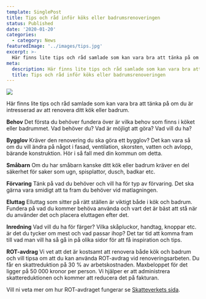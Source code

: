 ```yaml
---
template: SinglePost
title: Tips och råd inför köks eller badrumsrenoveringen
status: Published
date: '2020-01-20'
categories:
  - category: News
featuredImage: '../images/tips.jpg'
excerpt: >-
  Här finns lite tips och råd samlade som kan vara bra att tänka på om du är intresserad av att renovera ditt kök eller badrum. 
meta:
  description: Här finns lite tips och råd samlade som kan vara bra att tänka på om du är intresserad av att renovera ditt kök eller badrum. 
  title: Tips och råd inför köks eller badrumsrenoveringen
---
```


![](/images/tips.jpg)

Här finns lite tips och råd samlade som kan vara bra att tänka på om du är intresserad av att renovera ditt kök eller badrum. 

**Behov** Det första du behöver fundera över är vilka behov som finns i köket eller badrummet. Vad behöver du? Vad är möjligt att göra? Vad vill du ha?

**Bygglov** Kräver den renovering du ska göra ett bygglov? Det kan vara så om du vill ändra på något i fasad, ventilation, skorsten, vatten och avlopp, bärande konstruktion. Hör i så fall med din kommun om detta.

**Småbarn** Om du har småbarn kanske ditt kök eller badrum kräver en del säkerhet för saker som ugn, spisplattor, dusch, badkar etc. 

**Förvaring** Tänk på vad du behöver och vill ha för typ av förvaring. Det ska gärna vara smidigt att ta fram du behöver vid matlagningen. 

**Eluttag** Elluttag som sitter på rätt ställen är viktigt både i kök och badrum. Fundera på vad du kommer behöva använda och vart det är bäst att stå när du använder det och placera eluttagen efter det. 

**Inredning** Vad vill du ha för färger? Vilka skåpluckor, handtag, knoppar etc. är det du tycker om mest och vad passar ihop? Det tar tid att komma fram till vad man vill ha så gå in på olika sidor för att få inspiration och tips. 

**ROT-avdrag** Vi vet att det är kostsamt att renovera både kök och badrum och vill tipsa om att du kan använda ROT-avdrag vid renoveringsarbeten. Du får en skattreduktion på 30 % av arbetskostnaden. Maxbeloppet för det ligger på 50 000 kronor per person. Vi hjälper er att administrera skattereduktionen och kommer att reducera det på fakturan.

Vill ni veta mer om hur ROT-avdraget fungerar se [Skatteverkets sida](https://www.skatteverket.se/privat/fastigheterochbostad/rotochrutarbete.4.2e56d4ba1202f95012080002966.html). 
